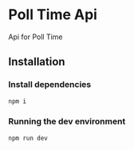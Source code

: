 # Poll Time Api
Api for Poll Time

## Installation

### Install dependencies 
```bash
npm i
```
### Running the dev environment
```bash
npm run dev
``` 
